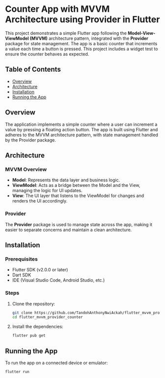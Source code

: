 # Counter App with MVVM Architecture using Provider in Flutter

This project demonstrates a simple Flutter app following the **Model-View-ViewModel (MVVM)** architecture pattern, integrated with the **Provider** package for state management. The app is a basic counter that increments a value each time a button is pressed. This project includes a widget test to ensure the counter behaves as expected.

## Table of Contents

- [Overview](#overview)
- [Architecture](#architecture)
- [Installation](#installation)
- [Running the App](#running-the-app)


## Overview

The application implements a simple counter where a user can increment a value by pressing a floating action button. The app is built using Flutter and adheres to the MVVM architecture pattern, with state management handled by the Provider package.

## Architecture

### MVVM Overview

- **Model**: Represents the data layer and business logic.
- **ViewModel**: Acts as a bridge between the Model and the View, managing the logic for UI updates.
- **View**: The UI layer that listens to the ViewModel for changes and renders the UI accordingly.

### Provider

The **Provider** package is used to manage state across the app, making it easier to separate concerns and maintain a clean architecture.

## Installation

### Prerequisites

- Flutter SDK (v2.0.0 or later)
- Dart SDK
- IDE (Visual Studio Code, Android Studio, etc.)

### Steps

1. Clone the repository:

    ```bash
    git clone https://github.com/TandohAnthonyNwiAckah/flutter_mvvm_provider_counter.git
    cd flutter_mvvm_provider_counter
    ```

2. Install the dependencies:

    ```bash
    flutter pub get
    ```

## Running the App

To run the app on a connected device or emulator:

```bash
flutter run




